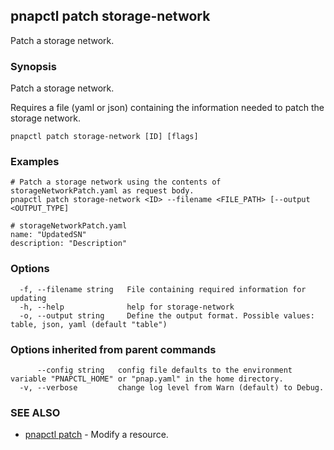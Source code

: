 ## pnapctl patch storage-network

Patch a storage network.

### Synopsis

Patch a storage network.
	
Requires a file (yaml or json) containing the information needed to patch the storage network.

```
pnapctl patch storage-network [ID] [flags]
```

### Examples

```
# Patch a storage network using the contents of storageNetworkPatch.yaml as request body.
pnapctl patch storage-network <ID> --filename <FILE_PATH> [--output <OUTPUT_TYPE]

# storageNetworkPatch.yaml
name: "UpdatedSN"
description: "Description"
```

### Options

```
  -f, --filename string   File containing required information for updating
  -h, --help              help for storage-network
  -o, --output string     Define the output format. Possible values: table, json, yaml (default "table")
```

### Options inherited from parent commands

```
      --config string   config file defaults to the environment variable "PNAPCTL_HOME" or "pnap.yaml" in the home directory.
  -v, --verbose         change log level from Warn (default) to Debug.
```

### SEE ALSO

* [pnapctl patch](pnapctl_patch.md)	 - Modify a resource.

